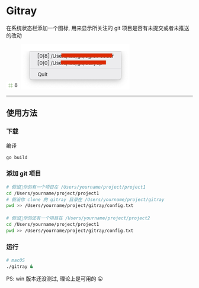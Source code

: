 # Gitray

在系统状态栏添加一个图标, 用来显示所关注的 git 项目是否有未提交或者未推送的改动

![img](img/tray.png)
![img](img/menu.png)

---

## 使用方法

### 下载

编译

```sh
go build
```

### 添加 git 项目

```sh
# 假设你的有一个项目在 /Users/yourname/project/project1
cd /Users/yourname/project/project1
# 假设你 clone 的 gitray 目录在 /Users/yourname/project/gitray
pwd >> /Users/yourname/project/gitray/config.txt

# 假设你的还有一个项目在 /Users/yourname/project/project2
cd /Users/yourname/project/project1
pwd >> /Users/yourname/project/gitray/config.txt
```

### 运行

```sh
# macOS
./gitray &

```

PS: win 版本还没测过, 理论上是可用的 😛